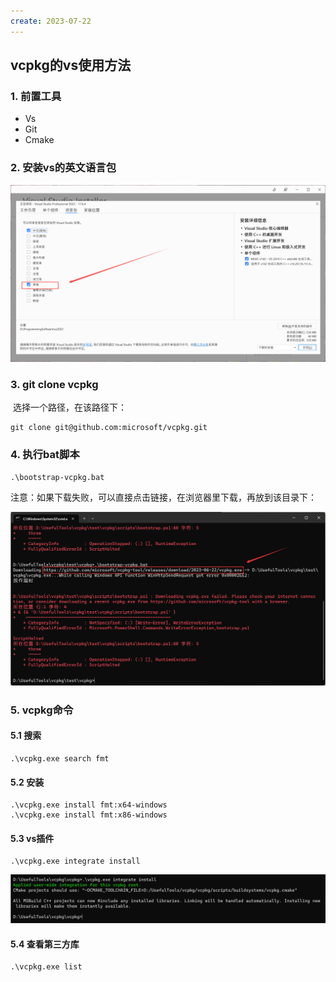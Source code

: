 ```yaml
---
create: 2023-07-22
---
```

## vcpkg的vs使用方法

### 1. 前置工具

* Vs
* Git
* Cmake

### 2. 安装vs的英文语言包

![image-20230722134322510](./assets/image-20230722134322510.png)

### 3. git clone vcpkg

​	选择一个路径，在该路径下：

```shell
git clone git@github.com:microsoft/vcpkg.git
```

### 4. 执行bat脚本

```shell
.\bootstrap-vcpkg.bat
```

​	注意：如果下载失败，可以直接点击链接，在浏览器里下载，再放到该目录下：

![image-20230722141937418](./assets/image-20230722141937418.png)

### 5. vcpkg命令

#### 5.1 搜索

```shell
.\vcpkg.exe search fmt
```

#### 5.2 安装

```shell
.\vcpkg.exe install fmt:x64-windows
.\vcpkg.exe install fmt:x86-windows
```

#### 5.3 vs插件

```shell
.\vcpkg.exe integrate install
```

![image-20230722143618364](./assets/image-20230722143618364.png)

#### 5.4 查看第三方库

```shell
.\vcpkg.exe list
```

